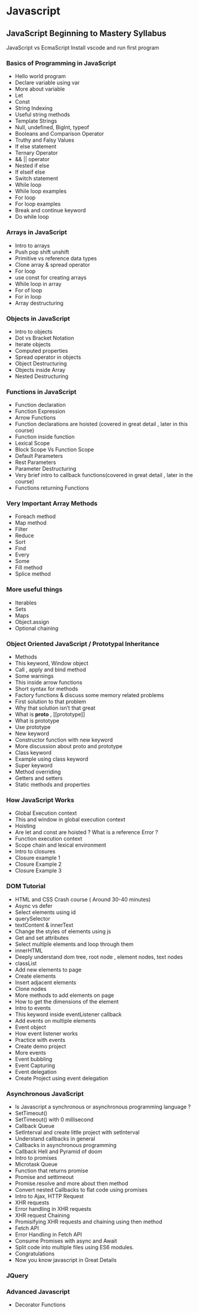 # Javascript

## JavaScript Beginning to Mastery Syllabus

JavaScript vs EcmaScript 
Install vscode and run first program

### Basics of Programming in JavaScript

* Hello world program
* Declare variable using var
* More about variable
* Let
* Const
* String Indexing
* Useful string methods
* Template Strings
* Null, undefined, BigInt, typeof
* Booleans and Comparison Operator
* Truthy and Falsy Values
* If else statement
* Ternary Operator
* && || operator
* Nested if else
* If elseif else
* Switch statement
* While loop 
* While loop examples
* For loop
* For loop examples
* Break and continue keyword
* Do while loop

### Arrays in JavaScript

* Intro to arrays
* Push pop shift unshift
* Primitive vs reference data types
* Clone array & spread operator
* For loop
* use const for creating arrays
* While loop in array
* For of loop
* For in loop
* Array destructuring

### Objects in JavaScript

* Intro to objects
* Dot vs Bracket Notation
* Iterate objects
* Computed properties
* Spread operator in objects
* Object Destructuring
* Objects inside Array
* Nested Destructuring

### Functions in JavaScript

* Function declaration
* Function Expression
* Arrow Functions
* Function declarations are hoisted  (covered in great detail , later in this course)
* Function inside function
* Lexical Scope
* Block Scope Vs Function Scope
* Default Parameters
* Rest Parameters
* Parameter Destructuring
* Very brief intro to callback functions(covered in great detail , later in the course)
* Functions returning Functions 

### Very Important Array Methods

* Foreach method
* Map method
* Filter
* Reduce
* Sort
* Find
* Every
* Some
* Fill method
* Splice method


### More useful things 

* Iterables
* Sets
* Maps
* Object.assign
* Optional chaining


### Object Oriented JavaScript / Prototypal Inheritance

* Methods
* This keyword, Window object
* Call , apply and bind method
* Some warnings
* This inside arrow functions
* Short syntax for methods
* Factory functions & discuss some memory related problems
* First solution to that problem
* Why that solution isn’t that great
* What is __proto__ , [[prototype]]
* What is prototype
* Use prototype
* New keyword
* Constructor function with new keyword
* More discussion about proto and prototype
* Class keyword
* Example using class keyword
* Super keyword
* Method overriding
* Getters and setters
* Static methods and properties

### How JavaScript Works
* Global Execution context
* This and window in global execution context
* Hoisting
* Are let and const are hoisted ? What is a reference Error ? 
* Function execution context
* Scope chain and lexical environment
* Intro to closures
* Closure example 1
* Closure Example 2
* Closure Example 3

### DOM Tutorial

* HTML and CSS Crash course ( Around 30-40 minutes)
* Async vs defer
* Select elements using id
* querySelector
* textContent & innerText
* Change the styles of elements using js
* Get and set attributes
* Select multiple elements and loop through them
* innerHTML
* Deeply understand dom tree, root node , element nodes, text nodes
* classList
* Add new elements to page
* Create elements
* Insert adjacent elements
* Clone nodes
* More methods to add elements on page
* How to get the dimensions of the element
* Intro to events
* This keyword inside eventListener callback
* Add events on multiple elements
* Event object
* How event listener works
* Practice with events
* Create demo project
* More events
* Event bubbling
* Event Capturing
* Event delegation 
* Create Project using event delegation

### Asynchronous JavaScript

* Is Javascript a synchronous or asynchronous programming language ? 
* SetTimeout()
* SetTimeout() with 0 millisecond
* Callback Queue
* SetInterval and create little project with setInterval
* Understand callbacks in general
* Callbacks in asynchronous programming 
* Callback Hell and Pyramid of doom
* Intro to promises
* Microtask Queue
* Function that returns promise
* Promise and settimeout
* Promise.resolve and more about then method
* Convert nested Callbacks to flat code using promises
* Intro to Ajax, HTTP Request
* XHR requests
* Error handling in XHR requests
* XHR request Chaining 
* Promisifying XHR requests and chaining using then method
* Fetch API
* Error Handling in Fetch API
* Consume Promises with async and Await
* Split code into multiple files using ES6 modules.
* Congratulations 
* Now you know javascript in Great Details

### JQuery



### Advanced Javascript

* Decorator Functions

